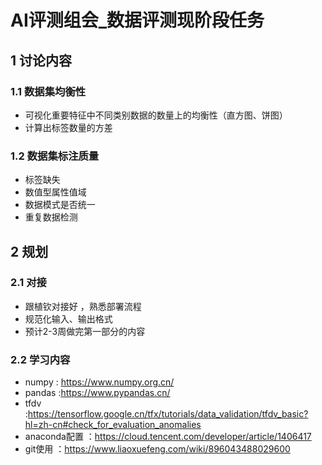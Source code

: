 # AI评测组会_数据评测现阶段任务

## 1 讨论内容

### 1.1 数据集均衡性

- 可视化重要特征中不同类别数据的数量上的均衡性（直方图、饼图）
- 计算出标签数量的方差

### 1.2 数据集标注质量

- 标签缺失
- 数值型属性值域
- 数据模式是否统一
- 重复数据检测

## 2  规划

### 2.1 对接

- 跟植钦对接好 ，熟悉部署流程
- 规范化输入、输出格式
- 预计2-3周做完第一部分的内容

### 2.2 学习内容

- numpy : https://www.numpy.org.cn/
- pandas :https://www.pypandas.cn/
- tfdv :https://tensorflow.google.cn/tfx/tutorials/data_validation/tfdv_basic?hl=zh-cn#check_for_evaluation_anomalies
- anaconda配置 ：https://cloud.tencent.com/developer/article/1406417
- git使用 ：https://www.liaoxuefeng.com/wiki/896043488029600